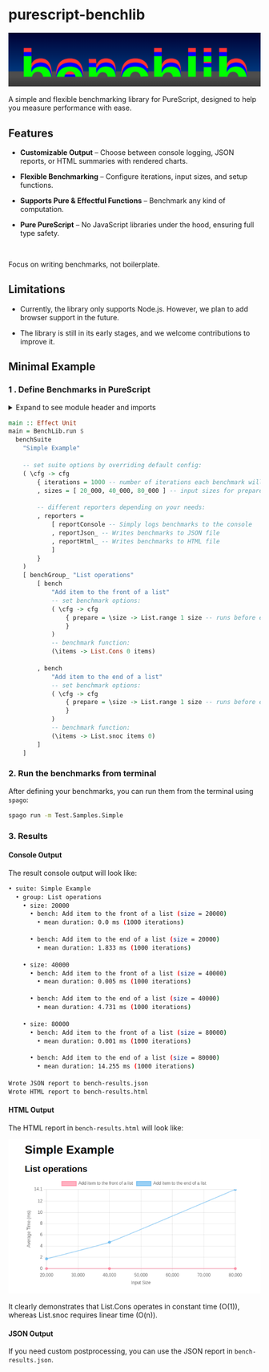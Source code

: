 # purescript-benchlib

![logo](docs/logo.png)

A simple and flexible benchmarking library for PureScript, designed to help you measure performance with ease. 

## Features

- __Customizable Output__ – Choose between console logging, JSON reports, or HTML summaries with rendered charts.

- __Flexible Benchmarking__ – Configure iterations, input sizes, and setup functions.

- __Supports Pure & Effectful Functions__ – Benchmark any kind of computation.

- __Pure PureScript__ – No JavaScript libraries under the hood, ensuring full type safety.

<br>

Focus on writing benchmarks, not boilerplate. 

## Limitations

- Currently, the library only supports Node.js. However, we plan to add browser support in the future.

- The library is still in its early stages, and we welcome contributions to improve it.


## Minimal Example

### 1 . Define Benchmarks in PureScript
<details>
  <summary>Expand to see module header and imports</summary>

```purescript
module Test.Samples.Simple where

import Prelude

import BenchLib (bench, benchGroup_, benchSuite, reportConsole)
import BenchLib as BenchLib
import BenchLib.Reporters.Html (reportHtml_)
import BenchLib.Reporters.Json (reportJson_)
import Data.List as List
import Effect (Effect)
```

</details>


```purescript
main :: Effect Unit
main = BenchLib.run $
  benchSuite
    "Simple Example"

    -- set suite options by overriding default config:
    ( \cfg -> cfg
        { iterations = 1000 -- number of iterations each benchmark will run
        , sizes = [ 20_000, 40_000, 80_000 ] -- input sizes for prepare functions

        -- different reporters depending on your needs:
        , reporters =
            [ reportConsole -- Simply logs benchmarks to the console
            , reportJson_ -- Writes benchmarks to JSON file
            , reportHtml_ -- Writes benchmarks to HTML file
            ]
        }
    )
    [ benchGroup_ "List operations"
        [ bench
            "Add item to the front of a list"
            -- set benchmark options:
            ( \cfg -> cfg
                { prepare = \size -> List.range 1 size -- runs before each benchmark
                }
            )
            -- benchmark function:
            (\items -> List.Cons 0 items)

        , bench
            "Add item to the end of a list"
            -- set benchmark options:
            ( \cfg -> cfg
                { prepare = \size -> List.range 1 size -- runs before each benchmark
                }
            )
            -- benchmark function:
            (\items -> List.snoc items 0)
        ]
    ]
```

### 2. Run the benchmarks from terminal

After defining your benchmarks, you can run them from the terminal using `spago`:

```bash
spago run -m Test.Samples.Simple
```

### 3. Results

#### Console Output

The result console output will look like:

```bash
• suite: Simple Example
  • group: List operations
    • size: 20000
      • bench: Add item to the front of a list (size = 20000)
        • mean duration: 0.0 ms (1000 iterations)

      • bench: Add item to the end of a list (size = 20000)
        • mean duration: 1.833 ms (1000 iterations)

    • size: 40000
      • bench: Add item to the front of a list (size = 40000)
        • mean duration: 0.005 ms (1000 iterations)

      • bench: Add item to the end of a list (size = 40000)
        • mean duration: 4.731 ms (1000 iterations)

    • size: 80000
      • bench: Add item to the front of a list (size = 80000)
        • mean duration: 0.001 ms (1000 iterations)

      • bench: Add item to the end of a list (size = 80000)
        • mean duration: 14.255 ms (1000 iterations)

Wrote JSON report to bench-results.json
Wrote HTML report to bench-results.html
```

####  HTML Output

The HTML report in `bench-results.html` will look like:

![ChartJs output](docs/screenshot-simple-results.png)

It clearly demonstrates that List.Cons operates in constant time (O(1)), whereas List.snoc requires linear time (O(n)).

#### JSON Output

If you need custom postprocessing, you can use the JSON report in `bench-results.json`.